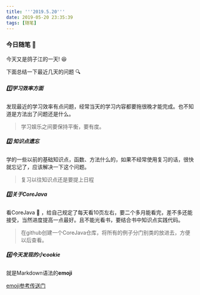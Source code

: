 ```yaml
---
title: '''2019.5.20'''
date: 2019-05-20 23:35:39
tags: [随笔]
---
```


### 今日随笔 :notebook:
今天又是鸽子江的一天! :satisfied:

下面总结一下最近几天的问题 :mag:

<!--more-->

##### :one:学习效率方面

发现最近的学习效率有点问题，经常当天的学习内容都要拖很晚才能完成。也不知道是方法出了问题还是什么。

> 学习娱乐之间要保持平衡，要有度。

##### :two: 知识点遗忘 

学的一些以前的基础知识点，函数、方法什么的，如果不经常使用复习的话，很快就忘记了，应该解决一下这个问题。

>  复习以往知识点还是要提上日程

##### :three:关于CoreJava

看CoreJava :book: ，给自己规定了每天看10页左右，要二个多月能看完，差不多还能接受，当然进度提高一点最好。且不能光看书，要结合书中知识点实践代码。

> 在github创建一个CoreJava仓库，将所有的例子分门别类的放进去，方便以后查看。

##### :four:今天发现的小cookie

就是Markdown语法的**emoji**

[emoji参考传送门](https://github.com/guodongxiaren/README/blob/master/emoji.md)


